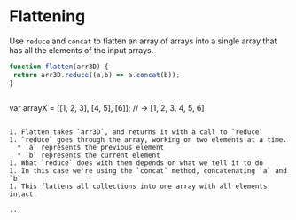 Flattening
==============================
Use `reduce` and `concat` to flatten an array of arrays into a single array that has all the elements of the input arrays. 

```js
function flatten(arr3D) {
 return arr3D.reduce((a,b) => a.concat(b));
}
```
>```js
var arrayX = [[1, 2, 3], [4, 5], [6]];
// → [1, 2, 3, 4, 5, 6]
```

1. Flatten takes `arr3D`, and returns it with a call to `reduce`
1. `reduce` goes through the array, working on two elements at a time. 
  * `a` represents the previous element
  * `b` represents the current element
1. What `reduce` does with them depends on what we tell it to do 
1. In this case we're using the `concat` method, concatenating `a` and `b`
1. This flattens all collections into one array with all elements intact. 

...

